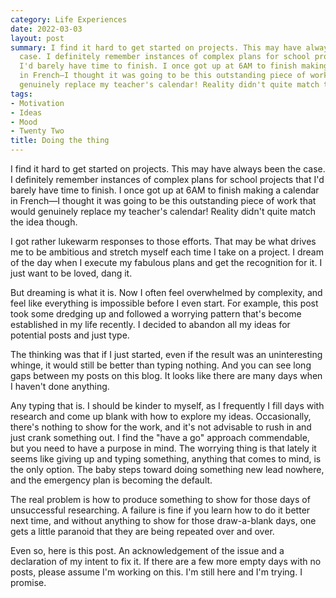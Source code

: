 ```yaml
---
category: Life Experiences
date: 2022-03-03
layout: post
summary: I find it hard to get started on projects. This may have always been the
  case. I definitely remember instances of complex plans for school projects that
  I'd barely have time to finish. I once got up at 6AM to finish making a calendar
  in French—I thought it was going to be this outstanding piece of work that would
  genuinely replace my teacher's calendar! Reality didn't quite match the idea though.
tags:
- Motivation
- Ideas
- Mood
- Twenty Two
title: Doing the thing
---
```


I find it hard to get started on projects. This may have always been the case. I definitely remember instances of complex plans for school projects that I'd barely have time to finish. I once got up at 6AM to finish making a calendar in French—I thought it was going to be this outstanding piece of work that would genuinely replace my teacher's calendar! Reality didn't quite match the idea though.

I got rather lukewarm responses to those efforts. That may be what drives me to be ambitious and stretch myself each time I take on a project. I dream of the day when I execute my fabulous plans and get the recognition for it. I just want to be loved, dang it.

But dreaming is what it is. Now I often feel overwhelmed by complexity, and feel like everything is impossible before I even start. For example, this post took some dredging up and followed a worrying pattern that's become established in my life recently. I decided to abandon all my ideas for potential posts and just type.

The thinking was that if I just started, even if the result was an uninteresting whinge, it would still be better than typing nothing. And you can see long gaps between my posts on this blog. It looks like there are many days when I haven't done anything. 

Any typing that is. I should be kinder to myself, as I frequently I fill days with research and come up blank with how to explore my ideas. Occasionally, there's nothing to show for the work, and it's not advisable to rush in and just crank something out. I find the "have a go" approach commendable, but you need to have a purpose in mind. The worrying thing is that lately it seems like giving up and typing something, anything that comes to mind, is the only option. The baby steps toward doing something new lead nowhere, and the emergency plan is becoming the default.

The real problem is how to produce something to show for those days of unsuccessful researching. A failure is fine if you learn how to do it better next time, and without anything to show for those draw-a-blank days, one gets a little paranoid that they are being repeated over and over.

Even so, here is this post. An acknowledgement of the issue and a declaration of my intent to fix it. If there are a few more empty days with no posts, please assume I'm working on this. I'm still here and I'm trying. I promise.